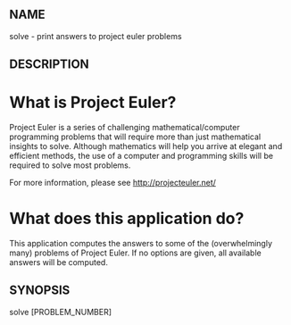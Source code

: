 ## NAME ##
solve - print answers to project euler problems

## DESCRIPTION ##

# What is Project Euler? #
Project Euler is a series of challenging mathematical/computer programming problems that will require more than just mathematical insights to solve. Although mathematics will help you arrive at elegant and efficient methods, the use of a computer and programming skills will be required to solve most problems.

For more information, please see <http://projecteuler.net/>

# What does this application do? #
This application computes the answers to some of the (overwhelmingly many) problems of Project Euler. If no options are given, all available answers will be computed.

## SYNOPSIS ##
solve [PROBLEM_NUMBER]
